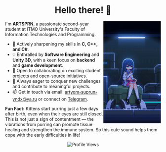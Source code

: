 <h1 align="center">Hello there!  👋</h1>

<picture>
  <img src="assets/readme_video.gif" title="It's me!" height="330px" align="right">
</picture>


I'm **ARTSPRN**, a passionate second-year student at ITMO University's Faculty of Information Technologies and Programming. 

- 🌱 Actively sharpening my skills in **C, C++, and C#**.
- 💡 Enthralled by **Software Engineering** and **Unity 3D**, with a keen focus on **backend** and **game development**.
- 🤝 Open to collaborating on exciting student projects and open-source initiatives.
- 🎯 Always eager to conquer new challenges and contribute to meaningful projects.
- 📫 Get in touch via email: [artyom-suprun-yndx@ya.ru](mailto:artyom-suprun-yndx@ya.ru) or connect on [Telegram](https://t.me/softduckling).

**Fun Fact:** Kittens start purring just a few days after birth, even when their eyes are still closed. This is not just a sign of contentment — the vibrations from purring can promote tissue healing and strengthen the immune system. So this cute sound helps them cope with the early difficulties in life!

<div align="center"> <img src="https://komarev.com/ghpvc/?username=ARTSRPN&color=green" alt="Profile Views" /> </div>

